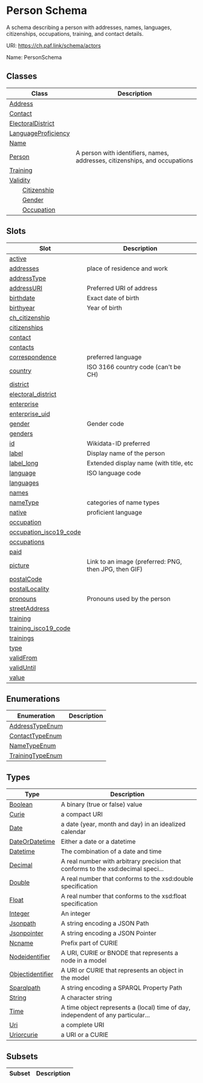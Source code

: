 # Person Schema

A schema describing a person with addresses, names, languages, citizenships, occupations, training, and contact details.

URI: https://ch.paf.link/schema/actors

Name: PersonSchema



## Classes

| Class | Description |
| --- | --- |
| [Address](Address.md) |  |
| [Contact](Contact.md) |  |
| [ElectoralDistrict](ElectoralDistrict.md) |  |
| [LanguageProficiency](LanguageProficiency.md) |  |
| [Name](Name.md) |  |
| [Person](Person.md) | A person with identifiers, names, addresses, citizenships, and occupations |
| [Training](Training.md) |  |
| [Validity](Validity.md) |  |
| &nbsp;&nbsp;&nbsp;&nbsp;&nbsp;&nbsp;&nbsp;&nbsp;[Citizenship](Citizenship.md) |  |
| &nbsp;&nbsp;&nbsp;&nbsp;&nbsp;&nbsp;&nbsp;&nbsp;[Gender](Gender.md) |  |
| &nbsp;&nbsp;&nbsp;&nbsp;&nbsp;&nbsp;&nbsp;&nbsp;[Occupation](Occupation.md) |  |



## Slots

| Slot | Description |
| --- | --- |
| [active](active.md) |  |
| [addresses](addresses.md) | place of residence and work |
| [addressType](addressType.md) |  |
| [addressURI](addressURI.md) | Preferred URI of address |
| [birthdate](birthdate.md) | Exact date of birth |
| [birthyear](birthyear.md) | Year of birth |
| [ch_citizenship](ch_citizenship.md) |  |
| [citizenships](citizenships.md) |  |
| [contact](contact.md) |  |
| [contacts](contacts.md) |  |
| [correspondence](correspondence.md) | preferred language |
| [country](country.md) | ISO 3166 country code (can't be CH) |
| [district](district.md) |  |
| [electoral_district](electoral_district.md) |  |
| [enterprise](enterprise.md) |  |
| [enterprise_uid](enterprise_uid.md) |  |
| [gender](gender.md) | Gender code |
| [genders](genders.md) |  |
| [id](id.md) | Wikidata-ID preferred |
| [label](label.md) | Display name of the person |
| [label_long](label_long.md) | Extended display name (with title, etc |
| [language](language.md) | ISO language code |
| [languages](languages.md) |  |
| [names](names.md) |  |
| [nameType](nameType.md) | categories of name types |
| [native](native.md) | proficient language |
| [occupation](occupation.md) |  |
| [occupation_isco19_code](occupation_isco19_code.md) |  |
| [occupations](occupations.md) |  |
| [paid](paid.md) |  |
| [picture](picture.md) | Link to an image (preferred: PNG, then JPG, then GIF) |
| [postalCode](postalCode.md) |  |
| [postalLocality](postalLocality.md) |  |
| [pronouns](pronouns.md) | Pronouns used by the person |
| [streetAddress](streetAddress.md) |  |
| [training](training.md) |  |
| [training_isco19_code](training_isco19_code.md) |  |
| [trainings](trainings.md) |  |
| [type](type.md) |  |
| [validFrom](validFrom.md) |  |
| [validUntil](validUntil.md) |  |
| [value](value.md) |  |


## Enumerations

| Enumeration | Description |
| --- | --- |
| [AddressTypeEnum](AddressTypeEnum.md) |  |
| [ContactTypeEnum](ContactTypeEnum.md) |  |
| [NameTypeEnum](NameTypeEnum.md) |  |
| [TrainingTypeEnum](TrainingTypeEnum.md) |  |


## Types

| Type | Description |
| --- | --- |
| [Boolean](Boolean.md) | A binary (true or false) value |
| [Curie](Curie.md) | a compact URI |
| [Date](Date.md) | a date (year, month and day) in an idealized calendar |
| [DateOrDatetime](DateOrDatetime.md) | Either a date or a datetime |
| [Datetime](Datetime.md) | The combination of a date and time |
| [Decimal](Decimal.md) | A real number with arbitrary precision that conforms to the xsd:decimal speci... |
| [Double](Double.md) | A real number that conforms to the xsd:double specification |
| [Float](Float.md) | A real number that conforms to the xsd:float specification |
| [Integer](Integer.md) | An integer |
| [Jsonpath](Jsonpath.md) | A string encoding a JSON Path |
| [Jsonpointer](Jsonpointer.md) | A string encoding a JSON Pointer |
| [Ncname](Ncname.md) | Prefix part of CURIE |
| [Nodeidentifier](Nodeidentifier.md) | A URI, CURIE or BNODE that represents a node in a model |
| [Objectidentifier](Objectidentifier.md) | A URI or CURIE that represents an object in the model |
| [Sparqlpath](Sparqlpath.md) | A string encoding a SPARQL Property Path |
| [String](String.md) | A character string |
| [Time](Time.md) | A time object represents a (local) time of day, independent of any particular... |
| [Uri](Uri.md) | a complete URI |
| [Uriorcurie](Uriorcurie.md) | a URI or a CURIE |


## Subsets

| Subset | Description |
| --- | --- |

